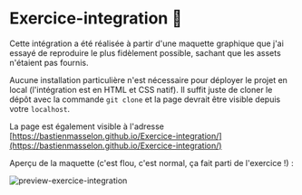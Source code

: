 # Exercice-integration 🎨

Cette intégration a été réalisée à partir d'une maquette graphique que j'ai essayé de reproduire le plus fidèlement possible, sachant que les assets n'étaient pas fournis. 

Aucune installation particulière n'est nécessaire pour déployer le projet en local (l'intégration est en HTML et CSS natif). 
Il suffit juste de cloner le dépôt avec la commande `git clone` et la page devrait être visible depuis votre `localhost`.

La page est également visible à l'adresse [https://bastienmasselon.github.io/Exercice-integration/](https://bastienmasselon.github.io/Exercice-integration/)

Aperçu de la maquette (c'est flou, c'est normal, ça fait parti de l'exercice !) :

![preview-exercice-integration](https://github.com/user-attachments/assets/50322a84-a553-48c2-aa91-ee28a8a1ee53)
